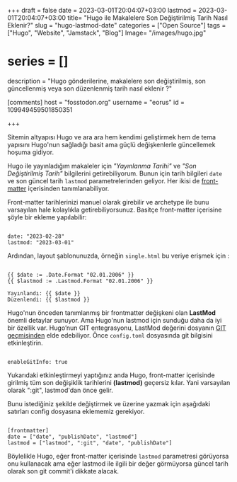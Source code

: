 +++
draft = false
date = 2023-03-01T20:04:07+03:00
lastmod = 2023-03-01T20:04:07+03:00
title= "Hugo ile Makalelere Son Değiştirilmiş Tarih Nasıl Eklenir?"
slug = "hugo-lastmod-date"
categories = ["Open Source"]
tags = ["Hugo", "Website", "Jamstack", "Blog"]
Image= "/images/hugo.jpg"
# series = []
description = "Hugo gönderilerine, makalelere son değiştirilmiş, son güncellenmiş veya son düzenlenmiş tarih nasıl eklenir ?"

[comments]
host = "fosstodon.org"
username = "eorus"
id = 109949459501850351

+++

Sitemin altyapısı Hugo ve ara ara hem kendimi geliştirmek hem de tema yapısını Hugo'nun sağladığı basit ama güçlü değişkenlerle güncellemek hoşuma gidiyor.

Hugo ile yayınladığım makaleler için *"Yayınlanma Tarihi"* ve *"Son Değiştirilmiş Tarih"* bilgilerini getirebiliyorum. Bunun için tarih bilgileri <code>date</code> ve son güncel tarih <code>lastmod</code> parametrelerinden geliyor. Her ikisi de [front-matter](https://gohugo.io/content-management/front-matter/) içerisinden tanımlanabiliyor.

Front-matter tarihlerinizi manuel olarak girebilir ve archetype ile bunu varsayılan hale kolaylıkla getirebiliyorsunuz. Basitçe front-matter içerisine şöyle bir ekleme yapılabilir:

<pre><code>
date: "2023-02-28"
lastmod: "2023-03-01"
</code></pre>

Ardından, layout şablonunuzda, örneğin <code>single.html</code> bu veriye erişmek için :

<pre><code>
{{ $date := .Date.Format "02.01.2006" }}
{{ $lastmod := .Lastmod.Format "02.01.2006" }}

Yayınlandı: {{ $date }}
Düzenlendi: {{ $lastmod }}
</code></pre>

Hugo'nun önceden tanımlanmış bir frontmatter değişkeni olan **LastMod** önemli detaylar sunuyor. Ama Hugo'nun lastmod için sunduğu daha da iyi bir özellik var. Hugo’nun GIT entegrasyonu, LastMod değerini dosyanın [GIT geçmişinden](https://gohugo.io/variables/git/#lastmod) elde edebiliyor. Önce <code>config.toml</code> dosyasında git bilgisini etkinleştirin.

<pre><code>
enableGitInfo: true
</code></pre>

Yukarıdaki etkinleştirmeyi yaptığınız anda Hugo, front-matter içerisinde girilmiş tüm son değişiklik tarihlerini **(lastmod)** geçersiz kılar. Yani varsayılan olarak ":git", lastmod'dan önce gelir.

Bunu istediğiniz şekilde değiştirmek ve üzerine yazmak için aşağıdaki satırları config dosyasına eklememiz gerekiyor.

<pre><code>
[frontmatter]
date = ["date", "publishDate", "lastmod"]
lastmod = ["lastmod", ":git", "date", "publishDate"]
</code></pre>

Böylelikle Hugo, eğer front-matter içerisinde <code>lastmod</code> parametresi görüyorsa onu kullanacak ama eğer lastmod ile ilgili bir değer görmüyorsa güncel tarih olarak son git commit'i dikkate alacak.
